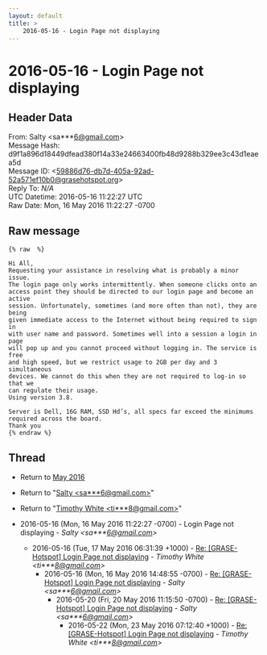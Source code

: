 ```yaml
---
layout: default
title: >
    2016-05-16 - Login Page not displaying
---
```


# 2016-05-16 - Login Page not displaying

## Header Data

From: Salty \<sa***6@gmail.com\><br>
Message Hash: d9f1a896d18449dfead380f14a33e24663400fb48d9288b329ee3c43d1eaea5d<br>
Message ID: \<59886d76-db7d-405a-92ad-52a571ef10b0@grasehotspot.org\><br>
Reply To: _N/A_<br>
UTC Datetime: 2016-05-16 11:22:27 UTC<br>
Raw Date: Mon, 16 May 2016 11:22:27 -0700<br>

## Raw message

```
{% raw  %} 

Hi All,
Requesting your assistance in resolving what is probably a minor issue.
The login page only works intermittently. When someone clicks onto an 
access point they should be directed to our login page and become an active 
session. Unfortunately, sometimes (and more often than not), they are being 
given immediate access to the Internet without being required to sign in 
with user name and password. Sometimes well into a session a login in page 
will pop up and you cannot proceed without logging in. The service is free 
and high speed, but we restrict usage to 2GB per day and 3 simultaneous 
devices. We cannot do this when they are not required to log-in so that we 
can regulate their usage.
Using version 3.8. 

Server is Dell, 16G RAM, SSD Hd’s, all specs far exceed the minimums 
required across the board.
Thank you
{% endraw %}
```

## Thread

+ Return to [May 2016](/archive/2016/05)

+ Return to "[Salty <sa***6<span>@</span>gmail.com>](/authors/sa___6_at_gmail_com)"
+ Return to "[Timothy White <ti***8<span>@</span>gmail.com>](/authors/ti___8_at_gmail_com)"

+ 2016-05-16 (Mon, 16 May 2016 11:22:27 -0700) - Login Page not displaying - _Salty \<sa***6@gmail.com\>_
  + 2016-05-16 (Tue, 17 May 2016 06:31:39 +1000) - [Re: [GRASE-Hotspot] Login Page not displaying](/archive/2016/05/ead24b0a47656ceffbfb0cf6770f31f985ec4b6c993674992e70dee98011a0af) - _Timothy White \<ti***8@gmail.com\>_
    + 2016-05-16 (Mon, 16 May 2016 14:48:55 -0700) - [Re: [GRASE-Hotspot] Login Page not displaying](/archive/2016/05/f1482ba9ea30b663f27ee255840aaaf9fba907de48864201b0b9253772f314fc) - _Salty \<sa***6@gmail.com\>_
      + 2016-05-20 (Fri, 20 May 2016 11:15:50 -0700) - [Re: [GRASE-Hotspot] Login Page not displaying](/archive/2016/05/4adc893ba4d89ae366ad6a4ed011c4a4e1e5073a5ccf99dc3cd74d321f307250) - _Salty \<sa***6@gmail.com\>_
        + 2016-05-22 (Mon, 23 May 2016 07:12:40 +1000) - [Re: [GRASE-Hotspot] Login Page not displaying](/archive/2016/05/cab8e7a94ce6e1fe23a8aa34a100b6bc28cd6ef848655842663bfa74e94fb533) - _Timothy White \<ti***8@gmail.com\>_

